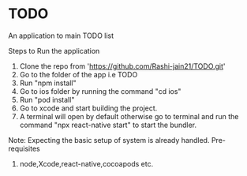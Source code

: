 # TODO

An application to main TODO list

Steps to Run the application

1. Clone the repo from 'https://github.com/Rashi-jain21/TODO.git'
2. Go to the folder of the app i.e TODO
3. Run "npm install"
4. Go to ios folder by running the command "cd ios"
5. Run "pod install"
6. Go to xcode and start building the project.
7. A terminal will open by default otherwise go to terminal and run the command "npx react-native start" to start the bundler.

Note: Expecting the basic setup of system is already handled.
Pre-requisites

1. node,Xcode,react-native,cocoapods etc.
